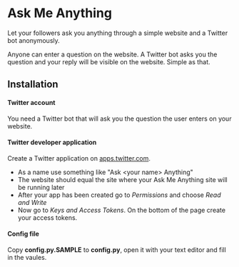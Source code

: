 Ask Me Anything
===============

Let your followers ask you anything through a simple website and a Twitter bot anonymously.

Anyone can enter a question on the website. A Twitter bot asks you the question and your reply will be visible on the website. Simple as that.

Installation
------------

#### Twitter account ####
You need a Twitter bot that will ask you the question the user enters on your website.

#### Twitter developer application ####
Create a Twitter application on [apps.twitter.com](https://apps.twitter.com/app/new).

* As a name use something like "Ask \<your name\> Anything"
* The website should equal the site where your Ask Me Anything site will be running later
* After your app has been created go to <i>Permissions</i> and choose <i>Read and Write</i>
* Now go to <i>Keys and Access Tokens</i>. On the bottom of the page create your access tokens.

#### Config file ####
Copy <b>config.py.SAMPLE</b> to <b>config.py</b>, open it with your text editor and fill in the vaules.

